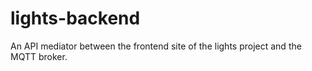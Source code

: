 # lights-backend
An API mediator between the frontend site of the lights project and the MQTT broker.
